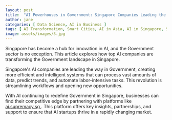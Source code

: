 ```yaml
---
layout: post
title:  "AI Powerhouses in Government: Singapore Companies Leading the Charge"
author: jane
categories: [ Data Science, AI in Business ]
tags: [ AI Transformation, Smart Cities, AI in Asia, AI in Singapore, Singapore AI Companies ]
image: assets/images/3.jpg
---
```


Singapore has become a hub for innovation in AI, and the Government sector is no exception. This article explores how top AI companies are transforming the Government landscape in Singapore.

Singapore's AI companies are leading the way in Government, creating more efficient and intelligent systems that can process vast amounts of data, predict trends, and automate labor-intensive tasks. This revolution is streamlining workflows and opening new opportunities.

With AI continuing to redefine Government in Singapore, businesses can find their competitive edge by partnering with platforms like <a href="https://ai.supremacy.sg" target="_blank"> ai.supremacy.sg </a>. This platform offers key insights, partnerships, and support to ensure that AI startups thrive in a rapidly changing market.
